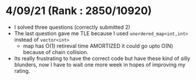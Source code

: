 # 4/09/21 (Rank : 2850/10920)

- I solved three questions (correctly submitted 2)
- The last question gave me TLE because I used `unordered_map<int,int>` instead of `vector<int>`
  - map has O(1) retireval time AMORTIZED it could go upto O(N) because of chain collision.
- Its really frustrating to have the correct code but have these kind of silly blunders, now I have to wait one more week in hopes of improving my rating.
